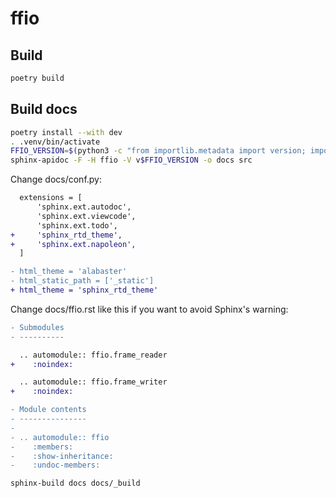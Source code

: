 # ffio

## Build

```bash
poetry build
```

## Build docs

```bash
poetry install --with dev
. .venv/bin/activate
FFIO_VERSION=$(python3 -c "from importlib.metadata import version; import ffio; print(version('ffio'))")
sphinx-apidoc -F -H ffio -V v$FFIO_VERSION -o docs src
```

Change docs/conf.py:

```diff
  extensions = [
      'sphinx.ext.autodoc',
      'sphinx.ext.viewcode',
      'sphinx.ext.todo',
+     'sphinx_rtd_theme',
+     'sphinx.ext.napoleon',
  ]

- html_theme = 'alabaster'
- html_static_path = ['_static']
+ html_theme = 'sphinx_rtd_theme'
```

Change docs/ffio.rst like this if you want to avoid Sphinx's warning:

```diff
- Submodules
- ----------

  .. automodule:: ffio.frame_reader
+    :noindex:

  .. automodule:: ffio.frame_writer
+    :noindex:

- Module contents
- ---------------
- 
- .. automodule:: ffio
-    :members:
-    :show-inheritance:
-    :undoc-members:
```

```bash
sphinx-build docs docs/_build
```
